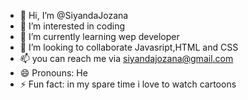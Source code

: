 - 👋 Hi, I’m @SiyandaJozana
- 👀 I’m interested in coding
- 🌱 I’m currently learning wep developer
- 💞️ I’m looking to collaborate Javasript,HTML and CSS
- 📫 you can reach me via siyandajozana@gmail.com
- 😄 Pronouns: He
- ⚡ Fun fact: in my spare time i love to watch cartoons

<!---
SiyandaJozana/SiyandaJozana is a ✨ special ✨ repository because its `README.md` (this file) appears on your GitHub profile.
You can click the Preview link to take a look at your changes.
--->

